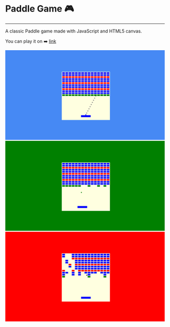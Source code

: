# Paddle Game :video_game:
---
A classic Paddle game made with JavaScript and HTML5 canvas.

You can play it on :arrow_right: [link](https://rhythmdeolus.github.io/PaddleGame/)

![Screenshot 1](./screenshots/Screenshot%20(321).png)
![Screenshot 2](./screenshots/Screenshot%20(322).png)
![Screenshot 3](./screenshots/Screenshot%20(323).png)